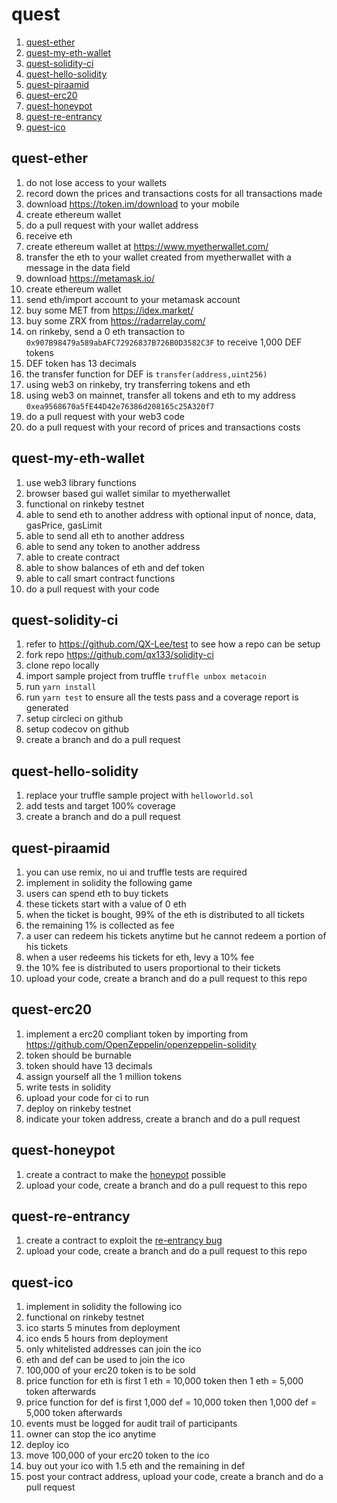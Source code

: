 # quest

1. [quest-ether](https://github.com/qx133/quest#quest-ether)
1. [quest-my-eth-wallet](https://github.com/qx133/quest#quest-my-eth-wallet)
1. [quest-solidity-ci](https://github.com/qx133/quest#quest-solidity-ci)
1. [quest-hello-solidity](https://github.com/qx133/quest#quest-hello-solidity)
1. [quest-piraamid](https://github.com/qx133/quest#quest-piraamid)
1. [quest-erc20](https://github.com/qx133/quest#quest-erc20)
1. [quest-honeypot](https://github.com/qx133/quest#quest-honeypot)
1. [quest-re-entrancy](https://github.com/qx133/quest#quest-re-entrancy)
1. [quest-ico](https://github.com/qx133/quest#quest-ico)

## quest-ether

1. do not lose access to your wallets
1. record down the prices and transactions costs for all transactions made
1. download https://token.im/download to your mobile
1. create ethereum wallet
1. do a pull request with your wallet address
1. receive eth
1. create ethereum wallet at https://www.myetherwallet.com/
1. transfer the eth to your wallet created from myetherwallet with a message in the data field
1. download https://metamask.io/
1. create ethereum wallet
1. send eth/import account to your metamask account
1. buy some MET from https://idex.market/
1. buy some ZRX from https://radarrelay.com/
1. on rinkeby, send a 0 eth transaction to `0x907B98479a589abAFC72926837B726B0D3582C3F` to receive 1,000 DEF tokens
1. DEF token has 13 decimals
1. the transfer function for DEF is `transfer(address,uint256)`
1. using web3 on rinkeby, try transferring tokens and eth
1. using web3 on mainnet, transfer all tokens and eth to my address `0xea9568670a5fE44D42e76386d208165c25A320f7`
1. do a pull request with your web3 code
1. do a pull request with your record of prices and transactions costs

## quest-my-eth-wallet

1. use web3 library functions
1. browser based gui wallet similar to myetherwallet
1. functional on rinkeby testnet
1. able to send eth to another address with optional input of nonce, data, gasPrice, gasLimit
1. able to send all eth to another address
1. able to send any token to another address
1. able to create contract
1. able to show balances of eth and def token
1. able to call smart contract functions
1. do a pull request with your code

## quest-solidity-ci

1. refer to https://github.com/QX-Lee/test to see how a repo can be setup
1. fork repo https://github.com/qx133/solidity-ci
1. clone repo locally
1. import sample project from truffle `truffle unbox metacoin`
1. run `yarn install`
1. run `yarn test` to ensure all the tests pass and a coverage report is generated
1. setup circleci on github
1. setup codecov on github
1. create a branch and do a pull request

## quest-hello-solidity

1. replace your truffle sample project with `helloworld.sol`
1. add tests and target 100% coverage
1. create a branch and do a pull request

## quest-piraamid

1. you can use remix, no ui and truffle tests are required
1. implement in solidity the following game
1. users can spend eth to buy tickets
1. these tickets start with a value of 0 eth
1. when the ticket is bought, 99% of the eth is distributed to all tickets
1. the remaining 1% is collected as fee
1. a user can redeem his tickets anytime but he cannot redeem a portion of his tickets
1. when a user redeems his tickets for eth, levy a 10% fee
1. the 10% fee is distributed to users proportional to their tickets
1. upload your code, create a branch and do a pull request to this repo

## quest-erc20

1. implement a erc20 compliant token by importing from https://github.com/OpenZeppelin/openzeppelin-solidity
1. token should be burnable
1. token should have 13 decimals
1. assign yourself all the 1 million tokens
1. write tests in solidity
1. upload your code for ci to run
1. deploy on rinkeby testnet
1. indicate your token address, create a branch and do a pull request

## quest-honeypot

1. create a contract to make the [honeypot](https://etherscan.io/address/0x13c547Ff0888A0A876E6F1304eaeFE9E6E06FC4B#code) possible
1. upload your code, create a branch and do a pull request to this repo

## quest-re-entrancy

1. create a contract to exploit the [re-entrancy bug](https://rinkeby.etherscan.io/address/0x22bd3028f77c9b27ab35d3b09ccc56129c9d7013#code)
1. upload your code, create a branch and do a pull request to this repo

## quest-ico

1. implement in solidity the following ico
1. functional on rinkeby testnet
1. ico starts 5 minutes from deployment
1. ico ends 5 hours from deployment
1. only whitelisted addresses can join the ico
1. eth and def can be used to join the ico
1. 100,000 of your erc20 token is to be sold
1. price function for eth is first 1 eth = 10,000 token then 1 eth = 5,000 token afterwards
1. price function for def is first 1,000 def = 10,000 token then 1,000 def = 5,000 token afterwards
1. events must be logged for audit trail of participants
1. owner can stop the ico anytime
1. deploy ico
1. move 100,000 of your erc20 token to the ico
1. buy out your ico with 1.5 eth and the remaining in def
1. post your contract address, upload your code, create a branch and do a pull request

